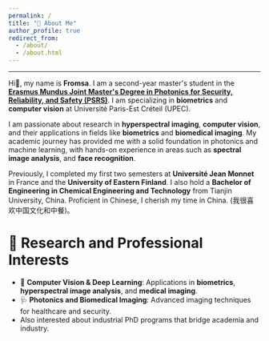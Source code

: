 ```yaml
---
permalink: /
title: "💫 About Me"
author_profile: true
redirect_from: 
  - /about/
  - /about.html
---
```

---
Hi👋, my name is **Fromsa**. I am a second-year master's student in the **[Erasmus Mundus Joint Master's Degree in Photonics for Security, Reliability, and Safety (PSRS)](https://www.master-photonics4security.eu/)**. I am specializing in **biometrics** and **computer vision** at Université Paris-Est Créteil (UPEC). 

I am passionate about research in **hyperspectral imaging**, **computer vision**, and their applications in fields like **biometrics** and **biomedical imaging**. My academic journey has provided me with a solid foundation in photonics and machine learning, with hands-on experience in areas such as **spectral image analysis**, and **face recognition**.  

Previously, I completed my first two semesters at **Université Jean Monnet** in France and the **University of Eastern Finland**. I also hold a **Bachelor of Engineering in Chemical Engineering and Technology** from Tianjin University, China. Proficient in Chinese, I cherish my time in China. (我很喜欢中国文化和中餐)。


🚀 Research and Professional Interests
======
- 🤖 **Computer Vision & Deep Learning**: Applications in **biometrics**, **hyperspectral image analysis**, and **medical imaging**.
- 🩺 **Photonics and Biomedical Imaging**: Advanced imaging techniques for healthcare and security.
- Also interested about industrial PhD programs that bridge academia and industry. 



